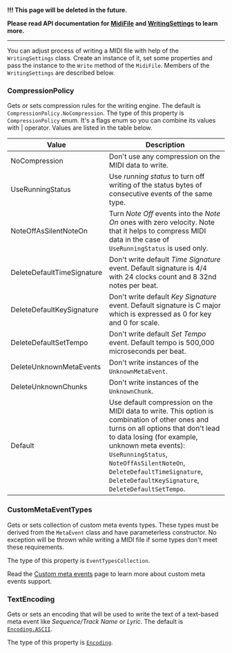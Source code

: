 **!!! This page will be deleted in the future.**

**Please read API documentation for [MidiFile](xref:Melanchall.DryWetMidi.Core.MidiFile) and [WritingSettings](xref:Melanchall.DryWetMidi.Core.WritingSettings) to learn more.**

---

You can adjust process of writing a MIDI file with help of the `WritingSettings` class. Create an instance of it, set some properties and pass the instance to the `Write` method of the `MidiFile`. Members of the `WritingSettings` are described below.

### CompressionPolicy

Gets or sets compression rules for the writing engine. The default is `CompressionPolicy.NoCompression`. The type of this property is `CompressionPolicy` enum. It's a flags enum so you can combine its values with | operator. Values are listed in the table below.

Value | Description
----- | -----------
NoCompression | Don't use any compression on the MIDI data to write.
UseRunningStatus | Use *running status* to turn off writing of the status bytes of consecutive events of the same type.
NoteOffAsSilentNoteOn | Turn *Note Off* events into the *Note On* ones with zero velocity. Note that it helps to compress MIDI data in the case of `UseRunningStatus` is used only.
DeleteDefaultTimeSignature | Don't write default *Time Signature* event. Default signature is 4/4 with 24 clocks count and 8 32nd notes per beat.
DeleteDefaultKeySignature | Don't write default *Key Signature* event. Default signature is C major which is expressed as 0 for key and 0 for scale.
DeleteDefaultSetTempo | Don't write default *Set Tempo* event. Default tempo is 500,000 microseconds per beat.
DeleteUnknownMetaEvents | Don't write instances of the `UnknownMetaEvent`.
DeleteUnknownChunks | Don't write instances of the `UnknownChunk`.
Default | Use default compression on the MIDI data to write. This option is combination of other ones and turns on all options that don't lead to data losing (for example, unknown meta events): `UseRunningStatus`, `NoteOffAsSilentNoteOn`, `DeleteDefaultTimeSignature`, `DeleteDefaultKeySignature`, `DeleteDefaultSetTempo`.

### CustomMetaEventTypes

Gets or sets collection of custom meta events types. These types must be derived from the `MetaEvent` class and have parameterless constructor. No exception will be thrown while writing a MIDI file if some types don't meet these requirements.

The type of this property is `EventTypesCollection`.

Read the [Custom meta events](Custom-meta-events.md) page to learn more about custom meta events support.

### TextEncoding

Gets or sets an encoding that will be used to write the text of a text-based meta event like _Sequence/Track Name_ or _Lyric_. The default is [`Encoding.ASCII`](https://msdn.microsoft.com/library/system.text.encoding.ascii(v=vs.110).aspx).

The type of this property is [`Encoding`](https://msdn.microsoft.com/library/system.text.encoding(v=vs.110).aspx).